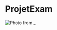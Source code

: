 # ProjetExam

![Photo from _](https://user-images.githubusercontent.com/93102220/204377160-df6efc28-9acd-4793-8b27-45fe9bc7d025.jpg)
